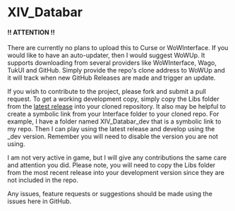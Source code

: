 # XIV_Databar

#### !! ATTENTION !!
There are currently no plans to upload this to Curse or WoWInterface. If
you would like to have an auto-updater, then I would suggest WoWUp. It supports
downloading from several providers like WoWInterface, Wago, TukUI and
GitHub. Simply provide the repo's clone address to WoWUp and it will track when
new GitHub Releases are made and trigger an update.

If you wish to contribute to the project, please fork and submit a pull request. 
To get a working development copy, simply copy the Libs folder from the
[latest release](https://github.com/Kozoaku/XIV_Databar/releases/latest) into your
cloned repository. It also may be helpful to create a symbolic link from your
Interface folder to your cloned repo. For example, I have a folder named XIV_Databar_dev
that is a symbolic link to my repo. Then I can play using the latest release and 
develop using the _dev version. Remember you will need to disable the version you 
are not using.

I am not very active in game, but I will give any contributions the same care and 
attention you did. Please note, you will need to copy the Libs folder from the most 
recent release into your development version since they are not included in the repo.

Any issues, feature requests or suggestions should be made using the issues
here in GitHub.